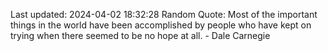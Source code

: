 Last updated: 2024-04-02 18:32:28
Random Quote: Most of the important things in the world have been accomplished by people who have kept on trying when there seemed to be no hope at all. - Dale Carnegie
